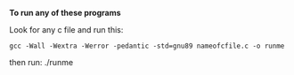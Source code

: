 **To run any of these programs**

Look for any c file and run this:

``gcc -Wall -Wextra -Werror -pedantic -std=gnu89 nameofcfile.c -o runme``

then run: ./runme
